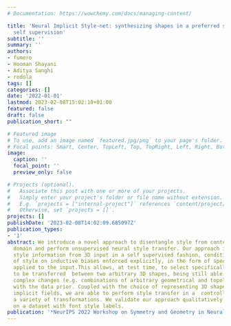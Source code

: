 ```yaml
---
# Documentation: https://wowchemy.com/docs/managing-content/

title: 'Neural Implicit Style-net: synthesizing shapes in a preferred style exploiting
  self supervision'
subtitle: ''
summary: ''
authors:
- fumero
- Hooman Shayani
- Aditya Sanghi
- rodola
tags: []
categories: []
date: '2022-01-01'
lastmod: 2023-02-08T15:02:10+01:00
featured: false
draft: false
publication_short: ""

# Featured image
# To use, add an image named `featured.jpg/png` to your page's folder.
# Focal points: Smart, Center, TopLeft, Top, TopRight, Left, Right, BottomLeft, Bottom, BottomRight.
image:
  caption: ''
  focal_point: ''
  preview_only: false

# Projects (optional).
#   Associate this post with one or more of your projects.
#   Simply enter your project's folder or file name without extension.
#   E.g. `projects = ["internal-project"]` references `content/project/deep-learning/index.md`.
#   Otherwise, set `projects = []`.
projects: []
publishDate: '2023-02-08T14:02:09.685097Z'
publication_types:
- '1'
abstract: We introduce a novel approach to disentangle style from content in the 3D
  domain and perform unsupervised neural style transfer. Our approach is able to extract
  style information from 3D input in a self supervised fashion, conditioning the definition
  of style on inductive biases enforced explicitly, in the form of specific augmentations
  applied to the input.This allows, at test time, to select specifically the features
  to be transferred  between two arbitrary 3D shapes, being still able to capture
  complex changes (e.g. combinations of arbitrary geometrical and topological transformations)
  with the data prior. Coupled with the choice of representing 3D shapes as neural
  implicit fields, we are able to perform style transfer in a  controllable way, handling
  a variety of transformations. We validate our approach qualitatively and quantitatively
  on a dataset with font style labels.
publication: '*NeurIPS 2022 Workshop on Symmetry and Geometry in Neural Representations*'
---
```

